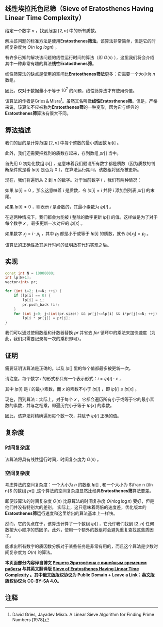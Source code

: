 
## 线性埃拉托色尼筛（Sieve of Eratosthenes Having Linear Time Complexity）
 
给定一个数字 $n$ ，找到范围 $[2,n]$ 中的所有质数。

解决该问题的标准方法是使用**Eratosthenes筛法**。该算法非常简单，但是它的时间复杂度为 $O(n \ log \ log n)$ 。

有许多已知的解决该问题的线性运行时间的算法（即 $O(n)$ ），这里我们将会介绍其中一种非常有趣的算法**线性Eratosthenes筛**。

线性筛算法的缺点是使用的空间比**Eratosthenes筛法**更多：它需要一个大小为 $n$ 数组。

因此，仅对于数据量小于等于 $10 ^ 7$ 的问题，线性筛算法才有使用价值。

该算法的作者是Gries＆Misra[^er]。虽然其名叫做**线性Eratosthenes筛**。但是，严格来说，该算法不应被称为**Eratosthenes筛**的一种变形，因为它与经典的**Eratosthenes筛**算法有很大不同。

## 算法描述

我们的目的是计算范围 $[2,n]$ 中每个整数的最小质因数 $lp [i]$ 。

此外，我们还需要把找到的质数存起来，存到数组 $pr []$ 当中。

首先用 $0$ 初始化数组 $lp []$ ，这意味着我们假设所有数字都是质数（因为质数的判断条件就是看 $lp[i]$ 是否为 $0$ ）。在算法运行期间，该数组将逐渐被更新。

现在，我们将遍历从 $2$ 到 $n$ 的数字。对于当前数字 $i$ ，我们有两种情况：

如果 $lp [i] = 0$ ，那么这意味着 $i$ 是质数，令 $lp [i] = i$ 并将 $i$ 添加到列表 $pr []$ 的末尾。

如果 $lp [i] \neq 0$ ，则表示 $i$ 是合数的，其最小素数为 $lp [i]$ 。

在这两种情况下，我们都会为能被 $i$ 整除的数字更新 $lp []$ 的值。这样做是为了对于每个数字 $x$ ，最多更新一次对应的 $lp [x]$ 。

如果数字 $x_j = i \cdot p_j$ ，其中 $p_j$ 都是小于或等于 $lp [i]$ 的质数，就令 $lp [x_j] = p_j$ 。

该算法的正确性及其运行时间的证明放在代码实现之后。

## 实现

```cpp
const int N = 10000000;
int lp[N+1];
vector<int> pr;

for (int i=2; i<=N; ++i) {
    if (lp[i] == 0) {
        lp[i] = i;
        pr.push_back (i);
    }
    for (int j=0; j<(int)pr.size() && pr[j]<=lp[i] && i*pr[j]<=N; ++j)
        lp[i * pr[j]] = pr[j];
}
```

我们可以通过使用数组和计数器替换 $pr$ 并省去 $for$ 循环中的乘法来加快速度（为此，我们只需要记录每一次的乘积即可）。

## 证明

需要证明该算法是正确的，以及 $lp []$ 里的每个值都最多被更新一次。

请注意，每个数字 $i$ 的形式都只有一个表示形式：$i = lp [i] \cdot x$ ，

其中 $lp [i]$ 是 $i$ 的最小素数，而 $x$ 的素数不小于 $lp [i]$ ，即 $lp [i] \le lp [x]$ 。

现在，回到算法：实际上，对于每个 $x$ ，它都会遍历所有小于或等于它的最小素数的素数，并与之相乘，即遍历完小于等于 $lp [x]$ 的素数。

因此，该算法将精确遍历每个数一次，并赋予 $lp [i]$ 正确的值。

## 复杂度

### 时间复杂度

该算法将具有线性运行时间，时间复杂度为 $O(n)$ 。

### 空间复杂度

考虑算法的空间复杂度：一个大小为 $n$ 的数组 $lp []$ , 和一个大小为 $\frac n {\ln n}$ 的数组 $pr []$ ,这个算法的空间复杂度显然比经典**Eratosthenes筛**算法要差。

即便该算法的时间复杂度 $O(n)$ 比原算法的时间复杂度 $O(n \log \log n)$ 要好，但是他们并没有特别大的差别。 实际上，这只意味着两倍的速度差，优化版本的**Eratosthenes筛**运行速度和这里给出的算法基本上一样快。

然而，它的优点在于，该算法计算了一个数组 $lp[]$ ，它允许我们找到 $[2, n]$ 任何数按大小顺序的质因子。此外，使用一个额外的数组将会避免重复查找这些质因子。

能求出所有数字的质因数分解对于某些任务是非常有用的，而且这个算法是少数时间复杂度为 $O(n)$ 的算法。

**本页面部分内容译自博文 [Решето Эратосфена с линейным временем работы](http://e-maxx.ru/algo/prime_sieve_linear) 与其英文翻译版 [Sieve of Eratosthenes Having Linear Time Complexity](https://cp-algorithms.com/algebra/prime-sieve-linear.html) 。其中俄文版版权协议为 Public Domain + Leave a Link；英文版版权协议为 CC-BY-SA 4.0。**


## 注释

[^er]:David Gries, Jayadev Misra. A Linear Sieve Algorithm for Finding Prime Numbers [1978]


